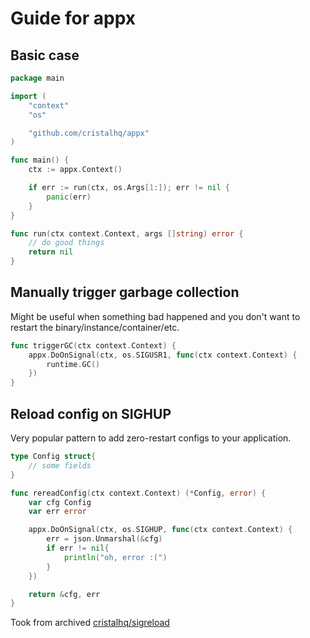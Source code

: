# Guide for appx

## Basic case

```go
package main

import (
	"context"
	"os"

	"github.com/cristalhq/appx"
)

func main() {
	ctx := appx.Context()

	if err := run(ctx, os.Args[1:]); err != nil {
		panic(err)
	}
}

func run(ctx context.Context, args []string) error {
	// do good things
	return nil
}
```

## Manually trigger garbage collection

Might be useful when something bad happened and you don't want to restart the binary/instance/container/etc.

```go
func triggerGC(ctx context.Context) {
	appx.DoOnSignal(ctx, os.SIGUSR1, func(ctx context.Context) {
		runtime.GC()
	})
}
```

## Reload config on SIGHUP

Very popular pattern to add zero-restart configs to your application.

```go
type Config struct{
	// some fields
}

func rereadConfig(ctx context.Context) (*Config, error) {
	var cfg Config
	var err error

	appx.DoOnSignal(ctx, os.SIGHUP, func(ctx context.Context) {
		err = json.Unmarshal(&cfg)
		if err != nil{
			println("oh, error :(")
		}
	})

	return &cfg, err
}
```

Took from archived [cristalhq/sigreload](https://github.com/cristalhq/sigreload)
